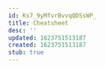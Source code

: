 ```yaml
---
id: Ks7_9yMfvrBvvqQDSsWP_
title: Cheatsheet
desc: ''
updated: 1623751513187
created: 1623751513187
stub: true
---
```


